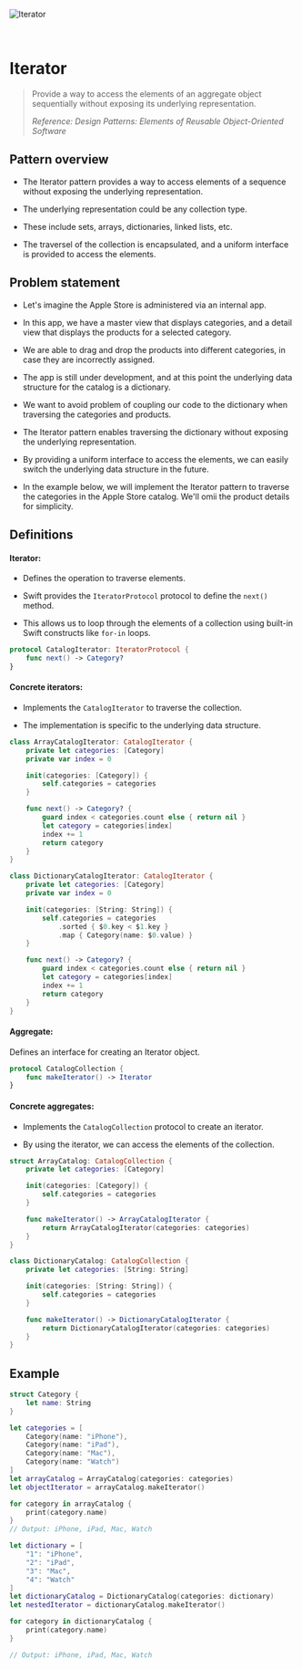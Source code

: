 ![Iterator](https://github.com/user-attachments/assets/12912e28-c814-4aed-b065-4409ac7ce7b5)

<br />

# Iterator

> Provide a way to access the elements of an aggregate object sequentially without exposing its underlying representation.
>
> _Reference: Design Patterns: Elements of Reusable Object-Oriented Software_

## Pattern overview

- The Iterator pattern provides a way to access elements of a sequence without exposing the underlying representation.

- The underlying representation could be any collection type.

- These include sets, arrays, dictionaries, linked lists, etc.

-  The traversel of the collection is encapsulated, and a uniform interface is provided to access the elements.

## Problem statement

- Let's imagine the Apple Store is administered via an internal app.

- In this app, we have a master view that displays categories, and a detail view that displays the products for a selected category.

- We are able to drag and drop the products into different categories, in case they are incorrectly assigned.

- The app is still under development, and at this point the underlying data structure for the catalog is a dictionary.

- We want to avoid problem of coupling our code to the dictionary when traversing the categories and products.

- The Iterator pattern enables traversing the dictionary without exposing the underlying representation.

- By providing a uniform interface to access the elements, we can easily switch the underlying data structure in the future.

- In the example below, we will implement the Iterator pattern to traverse the categories in the Apple Store catalog. We'll omii the product details for simplicity.

## Definitions

#### Iterator:

- Defines the operation to traverse elements.

- Swift provides the `IteratorProtocol` protocol to define the `next()` method.

- This allows us to loop through the elements of a collection using built-in Swift constructs like `for-in` loops.

```swift
protocol CatalogIterator: IteratorProtocol {
    func next() -> Category?
}
```

#### Concrete iterators:

- Implements the `CatalogIterator` to traverse the collection.

- The implementation is specific to the underlying data structure.

```swift
class ArrayCatalogIterator: CatalogIterator {
    private let categories: [Category]
    private var index = 0

    init(categories: [Category]) {
        self.categories = categories
    }

    func next() -> Category? {
        guard index < categories.count else { return nil }
        let category = categories[index]
        index += 1
        return category
    }
}

class DictionaryCatalogIterator: CatalogIterator {
    private let categories: [Category]
    private var index = 0

    init(categories: [String: String]) {
        self.categories = categories
            .sorted { $0.key < $1.key }
            .map { Category(name: $0.value) }
    }

    func next() -> Category? {
        guard index < categories.count else { return nil }
        let category = categories[index]
        index += 1
        return category
    }
}
```

#### Aggregate:

Defines an interface for creating an Iterator object.

```swift
protocol CatalogCollection {
    func makeIterator() -> Iterator
}
```

#### Concrete aggregates:

- Implements the `CatalogCollection` protocol to create an iterator.

- By using the iterator, we can access the elements of the collection.

```swift
struct ArrayCatalog: CatalogCollection {
    private let categories: [Category]

    init(categories: [Category]) {
        self.categories = categories
    }

    func makeIterator() -> ArrayCatalogIterator {
        return ArrayCatalogIterator(categories: categories)
    }
}

class DictionaryCatalog: CatalogCollection {
    private let categories: [String: String]

    init(categories: [String: String]) {
        self.categories = categories
    }

    func makeIterator() -> DictionaryCatalogIterator {
        return DictionaryCatalogIterator(categories: categories)
    }
}
```

## Example

```swift
struct Category {
    let name: String
}

let categories = [
    Category(name: "iPhone"),
    Category(name: "iPad"),
    Category(name: "Mac"),
    Category(name: "Watch")
]
let arrayCatalog = ArrayCatalog(categories: categories)
let objectIterator = arrayCatalog.makeIterator()

for category in arrayCatalog {
    print(category.name)
}
// Output: iPhone, iPad, Mac, Watch

let dictionary = [
    "1": "iPhone",
    "2": "iPad",
    "3": "Mac",
    "4": "Watch"
]
let dictionaryCatalog = DictionaryCatalog(categories: dictionary)
let nestedIterator = dictionaryCatalog.makeIterator()

for category in dictionaryCatalog {
    print(category.name)
}

// Output: iPhone, iPad, Mac, Watch
```
